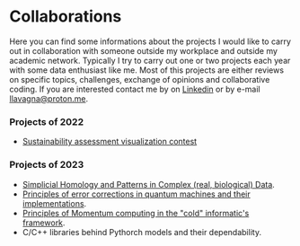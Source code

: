 # Collaborations
Here you can find some informations about the projects I would like to carry out in collaboration with someone outside my workplace and outside my academic network. Typically I try to carry out one or two projects each year with some data enthusiast like me. Most of this projects are either reviews on specific topics, challenges, exchange of opinions and collaborative coding. If you are interested contact me by on [Linkedin](https://www.linkedin.com/in/leonardo-lavagna-0675a81a2/) or by e-mail llavagna@proton.me.

### Projects of 2022
- [Sustainability assessment visualization contest](https://github.com/Depart-de-Sentier/visualization-contest-2022)

### Projects of 2023
- [Simplicial Homology and Patterns in Complex (real, biological) Data](https://www.scientificamerican.com/article/how-squishy-math-is-revealing-doughnuts-in-the-brain/).
- [Principles of error corrections in quantum machines and their implementations](https://www.scientificamerican.com/article/how-to-fix-quantum-computing-bugs/).
- [Principles of Momentum computing in the "cold" informatic's framework](https://www.scientificamerican.com/article/lsquo-momentum-computing-rsquo-pushes-technology-rsquo-s-thermodynamic-limits/).
- C/C++ libraries behind Pythorch models and their dependability.
